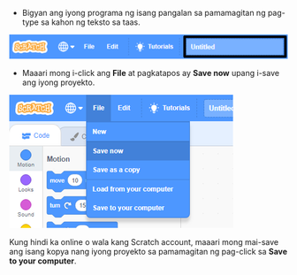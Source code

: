 + Bigyan ang iyong programa ng isang pangalan sa pamamagitan ng pag-type sa kahon ng teksto sa taas.

![scratch project name textbox](images/name-annotated.png)

+ Maaari mong i-click ang **File** at pagkatapos ay **Save now** upang i-save ang iyong proyekto.

![screenshot](images/save.png)

Kung hindi ka online o wala kang Scratch account, maaari mong mai-save ang isang kopya nang iyong proyekto sa pamamagitan ng pag-click sa **Save to your computer**.